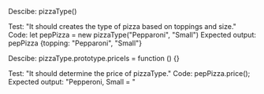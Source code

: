 Descibe: pizzaType()

Test: "It should creates the type of pizza based on toppings and size."
Code: let pepPizza = new pizzaType("Pepparoni", "Small")
Expected output: pepPizza {topping: "Pepparoni", "Small"}

Descibe: pizzaType.prototype.priceIs = function () {}

Test: "It should determine the price of pizzaType."
Code: pepPizza.price();
Expected output: "Pepperoni, Small = "